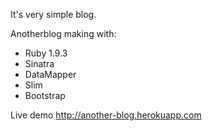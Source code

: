 It's very simple blog.

Anotherblog making with:

- Ruby 1.9.3
- Sinatra
- DataMapper
- Slim
- Bootstrap

Live demo http://another-blog.herokuapp.com